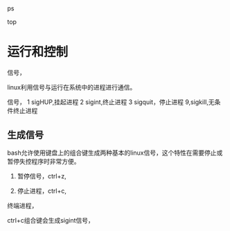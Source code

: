



# 
ps

top






# 运行和控制

信号，

linux利用信号与运行在系统中的进程进行通信。

信号，
1 sigHUP,挂起进程
2 sigint,终止进程
3 sigquit，停止进程
9,sigkill,无条件终止进程


## 生成信号
bash允许使用键盘上的组合键生成两种基本的linux信号，这个特性在需要停止或暂停失控程序时非常方便。

1. 暂停信号，ctrl+z,

2. 停止进程，ctrl+c,



终端进程，

ctrl+c组合键会生成sigint信号，